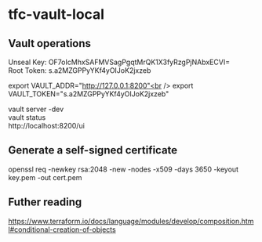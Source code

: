 # tfc-vault-local

## Vault operations
Unseal Key: OF7oIcMhxSAFMVSagPgqtMrQK1X3fyRzgPjNAbxECVI=<br />
Root Token: s.a2MZGPPyYKf4yOIJoK2jxzeb<br />

export VAULT_ADDR="http://127.0.0.1:8200"<br />
export VAULT_TOKEN="s.a2MZGPPyYKf4yOIJoK2jxzeb"<br />

vault server -dev<br />
vault status<br />
http://localhost:8200/ui<br />

## Generate a self-signed certificate 
openssl req -newkey rsa:2048 -new -nodes -x509 -days 3650 -keyout key.pem -out cert.pem<br />

## Futher reading
https://www.terraform.io/docs/language/modules/develop/composition.html#conditional-creation-of-objects<br />